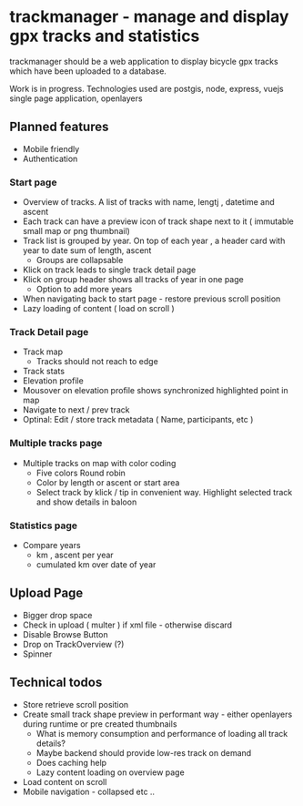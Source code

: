 # trackmanager - manage and display gpx tracks and statistics

trackmanager should be a web application to display bicycle gpx tracks which have been uploaded to a database.

Work is in progress. Technologies used are postgis, node, express, vuejs single page application, openlayers

## Planned features

* Mobile friendly
* Authentication
### Start page

* Overview of tracks. A list of tracks with name, lengtj , datetime and ascent
* Each track can have a preview icon of track shape next to it ( immutable small map or png thumbnail)
* Track list is grouped by year. On top of each year , a header card with year to date sum of length, ascent
    * Groups are collapsable
* Klick on track leads to single track detail page
* Klick on group header shows all tracks of year in one page
    * Option to add more years
* When navigating back to start page - restore previous scroll position
* Lazy loading of content ( load on scroll )

### Track Detail page

* Track map 
    * Tracks should not reach to edge
* Track stats
* Elevation profile
* Mousover on elevation profile shows synchronized highlighted point in map
* Navigate to next / prev track
* Optinal: Edit / store track metadata ( Name, participants, etc )

### Multiple tracks page

* Multiple tracks on map with color coding
    * Five colors Round robin
    * Color by length or ascent or start area
    * Select track by klick / tip in convenient way. Highlight selected track and show details in baloon

### Statistics page

* Compare years
    * km , ascent per year
    * cumulated km over date of year

## Upload Page

* Bigger drop space
* Check in upload ( multer ) if xml file - otherwise discard
* Disable Browse Button
* Drop on TrackOverview (?)
* Spinner
## Technical todos
* Store retrieve scroll position
* Create small track shape preview in performant way - either openlayers during runtime or pre created thumbnails
    * What is memory consumption and performance of loading all track details?
    * Maybe backend should provide low-res track on demand
    * Does caching help
    * Lazy content loading on overview page
* Load content on scroll
* Mobile navigation - collapsed etc ..
